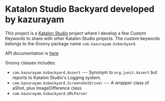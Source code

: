 Katalon Studio Backyard developed by kazurayam
=======================

This project is a [Katalon Studio]() project where I develop a few Custom Keywords to share with other Katalon Studio projects. The custom keywords belongs to
the Groovy package name `com.kazurayam.ksbackyard`.

API documentation is [here](https://kazurayam.github.io/ksbackyard/api/index.html)

Groovy classes includes:

- `com.kazurayam.ksbackyard.Assert` --- Synonym to `org.junit.Assert` but reports to Katalon Studio's Logging system.
- `com.kazurayam.ksbackyard.ScreenshotDriver` --- A wrapper class of aShot, plus ImageDifference class
- `com.kazurayam.ksbackyard.URLParser`
